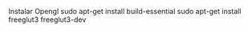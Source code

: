 Instalar Opengl
  sudo apt-get install build-essential 
  sudo apt-get install freeglut3 freeglut3-dev 
